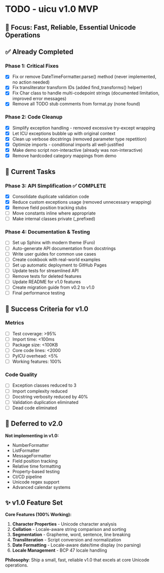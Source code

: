# TODO - uicu v1.0 MVP

## 🎯 Focus: Fast, Reliable, Essential Unicode Operations

## ✅ Already Completed

### Phase 1: Critical Fixes
- [x] Fix or remove DateTimeFormatter.parse() method (never implemented, no action needed)
- [x] Fix transliterator transform IDs (added find_transforms() helper)
- [x] Fix Char class to handle multi-codepoint strings (documented limitation, improved error messages)
- [x] Remove all TODO stub comments from format.py (none found)

### Phase 2: Code Cleanup
- [x] Simplify exception handling - removed excessive try-except wrapping
- [x] Let ICU exceptions bubble up with original context
- [x] Clean up verbose docstrings (removed parameter type repetition)
- [x] Optimize imports - conditional imports all well-justified
- [x] Make demo script non-interactive (already was non-interactive)
- [x] Remove hardcoded category mappings from demo

## 🎯 Current Tasks

### Phase 3: API Simplification ✅ COMPLETE
- [x] Consolidate duplicate validation code
- [x] Reduce custom exceptions usage (removed unnecessary wrapping)
- [x] Remove field position tracking stubs
- [ ] Move constants inline where appropriate
- [ ] Make internal classes private (_prefixed)

### Phase 4: Documentation & Testing
- [ ] Set up Sphinx with modern theme (Furo)
- [ ] Auto-generate API documentation from docstrings
- [ ] Write user guides for common use cases
- [ ] Create cookbook with real-world examples
- [ ] Set up automatic deployment to GitHub Pages
- [ ] Update tests for streamlined API
- [ ] Remove tests for deleted features
- [ ] Update README for v1.0 features
- [ ] Create migration guide from v0.2 to v1.0
- [ ] Final performance testing

## 📏 Success Criteria for v1.0

### Metrics
- [ ] Test coverage: >95%
- [ ] Import time: <100ms
- [ ] Package size: <100KB
- [ ] Core code lines: <2000
- [ ] PyICU overhead: <5%
- [ ] Working features: 100%

### Code Quality
- [ ] Exception classes reduced to 3
- [ ] Import complexity reduced
- [ ] Docstring verbosity reduced by 40%
- [ ] Validation duplication eliminated
- [ ] Dead code eliminated

## 🚫 Deferred to v2.0

**Not implementing in v1.0:**
- NumberFormatter
- ListFormatter
- MessageFormatter
- Field position tracking
- Relative time formatting
- Property-based testing
- CI/CD pipeline
- Unicode regex support
- Advanced calendar systems

## ✨ v1.0 Feature Set

**Core Features (100% Working):**
1. **Character Properties** - Unicode character analysis
2. **Collation** - Locale-aware string comparison and sorting
3. **Segmentation** - Grapheme, word, sentence, line breaking
4. **Transliteration** - Script conversion and normalization
5. **Date Formatting** - Locale-aware date/time display (no parsing)
6. **Locale Management** - BCP 47 locale handling

**Philosophy**: Ship a small, fast, reliable v1.0 that excels at core Unicode operations.